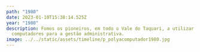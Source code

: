 ```yaml
---
path: "1980"
date: 2023-01-10T15:38:14.525Z
year: "1980"
description: Fomos os pioneiros, em todo o Vale do Taquari, a utilizar
  computadores para a gestão administrativa.
image: ../../static/assets/timeline/p_polyacomputador1980.jpg
---
```

